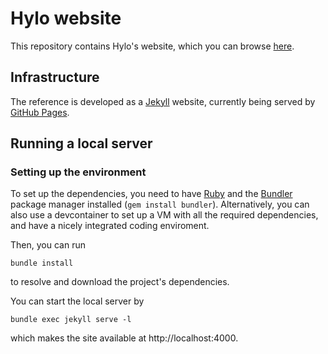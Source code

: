 # Hylo website

This repository contains Hylo's website, which you can browse [here](https://hylo-lang.org).

## Infrastructure

The reference is developed as a [Jekyll](https://jekyllrb.com) website,
currently being served by [GitHub Pages](https://pages.github.com).

## Running a local server

### Setting up the environment
To set up the dependencies, you need to have [Ruby]() and the [Bundler](https://bundler.io/) package manager installed (`gem install bundler`). Alternatively, you can also use a devcontainer to set up a VM with all the required dependencies, and have a nicely integrated coding enviroment.

Then, you can run 
```
bundle install
```
to resolve and download the project's dependencies.

You can start the local server by
```
bundle exec jekyll serve -l
```
which makes the site available at http://localhost:4000.
